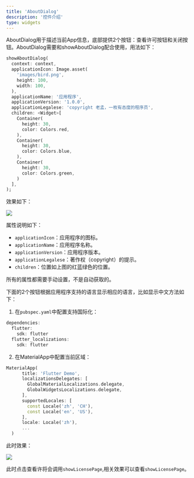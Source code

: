 ```yaml
---
title: 'AboutDialog'
description: '控件介绍'
type: widgets
---
```


AboutDialog用于描述当前App信息，底部提供2个按钮：查看许可按钮和关闭按钮。AboutDialog需要和showAboutDialog配合使用，用法如下：

```dart
showAboutDialog(
  context: context,
  applicationIcon: Image.asset(
    'images/bird.png',
    height: 100,
    width: 100,
  ),
  applicationName: '应用程序',
  applicationVersion: '1.0.0',
  applicationLegalese: 'copyright 老孟，一枚有态度的程序员',
  children: <Widget>[
    Container(
      height: 30,
      color: Colors.red,
    ),
    Container(
      height: 30,
      color: Colors.blue,
    ),
    Container(
      height: 30,
      color: Colors.green,
    )
  ],
);
```

效果如下：

![](https://img-blog.csdnimg.cn/20200319133117583.png?x-oss-process=image/watermark,type_ZmFuZ3poZW5naGVpdGk,shadow_10,text_aHR0cHM6Ly9ibG9nLmNzZG4ubmV0L21lbmdrczE5ODc=,size_16,color_FFFFFF,t_70)

属性说明如下：

- `applicationIcon`：应用程序的图标。
- `applicationName`：应用程序名称。
- `applicationVersion`：应用程序版本。
- `applicationLegalese`：著作权（copyright）的提示。
- `children`：位置如上图的红蓝绿色的位置。

所有的属性都需要手动设置，不是自动获取的。

下面的2个按钮根据应用程序支持的语言显示相应的语言，比如显示中文方法如下：

1. 在`pubspec.yaml`中配置支持国际化：

```dart
dependencies:
  flutter:
    sdk: flutter
  flutter_localizations:
    sdk: flutter
```

2. 在MaterialApp中配置当前区域：

```dart
MaterialApp(
      title: 'Flutter Demo',
      localizationsDelegates: [
        GlobalMaterialLocalizations.delegate,
        GlobalWidgetsLocalizations.delegate,
      ],
      supportedLocales: [
        const Locale('zh', 'CH'),
        const Locale('en', 'US'),
      ],
      locale: Locale('zh'),
      ...
  )
```

此时效果：

![](https://img-blog.csdnimg.cn/20200319133947231.png?x-oss-process=image/watermark,type_ZmFuZ3poZW5naGVpdGk,shadow_10,text_aHR0cHM6Ly9ibG9nLmNzZG4ubmV0L21lbmdrczE5ODc=,size_16,color_FFFFFF,t_70)

此时点击查看许将会调用`showLicensePage`,相关效果可以查看`showLicensePage`。


